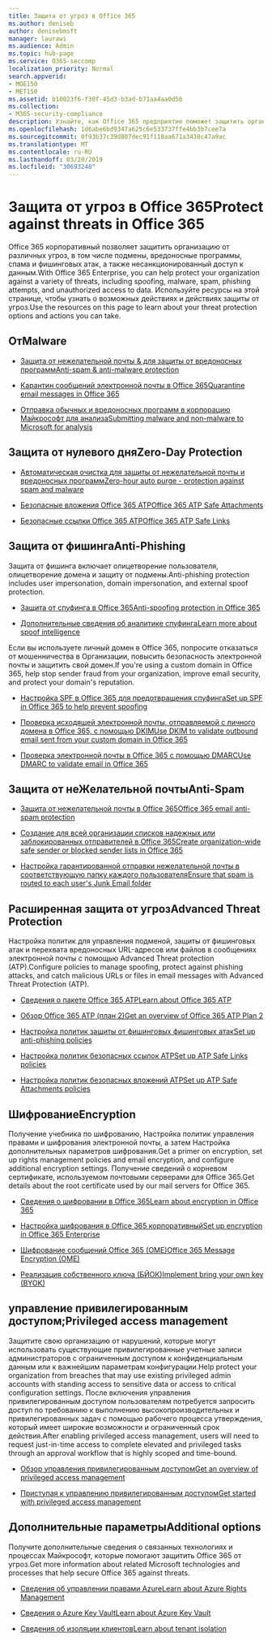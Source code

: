 ```yaml
---
title: Защита от угроз в Office 365
ms.author: deniseb
author: denisebmsft
manager: laurawi
ms.audience: Admin
ms.topic: hub-page
ms.service: O365-seccomp
localization_priority: Normal
search.appverid:
- MOE150
- MET150
ms.assetid: b10023f6-f30f-45d3-b3ad-b71aa4aa0d58
ms.collection:
- M365-security-compliance
description: Узнайте, как Office 365 предприятие поможет защитить организацию от различных угроз, в том числе подмены, вредоносные программы, спама и фишинговых атак, а также несанкционированный доступ к данным.
ms.openlocfilehash: 1d6abe6bd9347a625c6e533737ffe4bb3b7cee7a
ms.sourcegitcommit: 0f93b37c39d807dec91f118aa671a3430c47a9ac
ms.translationtype: MT
ms.contentlocale: ru-RU
ms.lasthandoff: 03/20/2019
ms.locfileid: "30693248"
---
```

# <a name="protect-against-threats-in-office-365"></a><span data-ttu-id="da15c-103">Защита от угроз в Office 365</span><span class="sxs-lookup"><span data-stu-id="da15c-103">Protect against threats in Office 365</span></span>

<span data-ttu-id="da15c-104">Office 365 корпоративный позволяет защитить организацию от различных угроз, в том числе подмены, вредоносные программы, спама и фишинговых атак, а также несанкционированный доступ к данным.</span><span class="sxs-lookup"><span data-stu-id="da15c-104">With Office 365 Enterprise, you can help protect your organization against a variety of threats, including spoofing, malware, spam, phishing attempts, and unauthorized access to data.</span></span> <span data-ttu-id="da15c-105">Используйте ресурсы на этой странице, чтобы узнать о возможных действиях и действиях защиты от угроз.</span><span class="sxs-lookup"><span data-stu-id="da15c-105">Use the resources on this page to learn about your threat protection options and actions you can take.</span></span>

## <a name="malware"></a><span data-ttu-id="da15c-106">От</span><span class="sxs-lookup"><span data-stu-id="da15c-106">Malware</span></span>

- [<span data-ttu-id="da15c-107">Защита от нежелательной почты &amp; для защиты от вредоносных программ</span><span class="sxs-lookup"><span data-stu-id="da15c-107">Anti-spam &amp; anti-malware protection</span></span>](anti-spam-and-anti-malware-protection.md)
    
- [<span data-ttu-id="da15c-108">Карантин сообщений электронной почты в Office 365</span><span class="sxs-lookup"><span data-stu-id="da15c-108">Quarantine email messages in Office 365</span></span>](quarantine-email-messages.md)
    
- [<span data-ttu-id="da15c-109">Отправка обычных и вредоносных программ в корпорацию Майкрософт для анализа</span><span class="sxs-lookup"><span data-stu-id="da15c-109">Submitting malware and non-malware to Microsoft for analysis</span></span>](submitting-malware-and-non-malware-to-microsoft-for-analysis.md)

## <a name="zero-day-protection"></a><span data-ttu-id="da15c-110">Защита от нулевого дня</span><span class="sxs-lookup"><span data-stu-id="da15c-110">Zero-Day Protection</span></span>

- [<span data-ttu-id="da15c-111">Автоматическая очистка для защиты от нежелательной почты и вредоносных программ</span><span class="sxs-lookup"><span data-stu-id="da15c-111">Zero-hour auto purge - protection against spam and malware</span></span>](zero-hour-auto-purge.md)

- [<span data-ttu-id="da15c-112">Безопасные вложения Office 365 ATP</span><span class="sxs-lookup"><span data-stu-id="da15c-112">Office 365 ATP Safe Attachments</span></span>](atp-safe-attachments.md)

- [<span data-ttu-id="da15c-113">Безопасные ссылки Office 365 ATP</span><span class="sxs-lookup"><span data-stu-id="da15c-113">Office 365 ATP Safe Links</span></span>](atp-safe-links.md)

## <a name="anti-phishing"></a><span data-ttu-id="da15c-114">Защита от фишинга</span><span class="sxs-lookup"><span data-stu-id="da15c-114">Anti-Phishing</span></span>

<span data-ttu-id="da15c-115">Защита от фишинга включает олицетворение пользователя, олицетворение домена и защиту от подмены.</span><span class="sxs-lookup"><span data-stu-id="da15c-115">Anti-phishing protection includes user impersonation, domain impersonation, and external spoof protection.</span></span> 

- [<span data-ttu-id="da15c-116">Защита от спуфинга в Office 365</span><span class="sxs-lookup"><span data-stu-id="da15c-116">Anti-spoofing protection in Office 365</span></span>](anti-spoofing-protection.md)

- [<span data-ttu-id="da15c-117">Дополнительные сведения об аналитике спуфинга</span><span class="sxs-lookup"><span data-stu-id="da15c-117">Learn more about spoof intelligence</span></span>](learn-about-spoof-intelligence.md)

<span data-ttu-id="da15c-118">Если вы используете личный домен в Office 365, попросите отказаться от мошенничества в Организации, повысить безопасность электронной почты и защитить свой домен.</span><span class="sxs-lookup"><span data-stu-id="da15c-118">If you're using a custom domain in Office 365, help stop sender fraud from your organization, improve email security, and protect your domain's reputation.</span></span>
  
- [<span data-ttu-id="da15c-119">Настройка SPF в Office 365 для предотвращения спуфинга</span><span class="sxs-lookup"><span data-stu-id="da15c-119">Set up SPF in Office 365 to help prevent spoofing</span></span>](set-up-spf-in-office-365-to-help-prevent-spoofing.md)
    
- [<span data-ttu-id="da15c-120">Проверка исходящей электронной почты, отправляемой с личного домена в Office 365, с помощью DKIM</span><span class="sxs-lookup"><span data-stu-id="da15c-120">Use DKIM to validate outbound email sent from your custom domain in Office 365</span></span>](use-dkim-to-validate-outbound-email.md)
    
- [<span data-ttu-id="da15c-121">Проверка электронной почты в Office 365 с помощью DMARC</span><span class="sxs-lookup"><span data-stu-id="da15c-121">Use DMARC to validate email in Office 365</span></span>](use-dmarc-to-validate-email.md)

## <a name="anti-spam"></a><span data-ttu-id="da15c-122">Защита от неЖелательной почты</span><span class="sxs-lookup"><span data-stu-id="da15c-122">Anti-Spam</span></span>

- [<span data-ttu-id="da15c-123">Защита от нежелательной почты в Office 365</span><span class="sxs-lookup"><span data-stu-id="da15c-123">Office 365 email anti-spam protection</span></span>](anti-spam-protection.md)

- [<span data-ttu-id="da15c-124">Создание для всей организации списков надежных или заблокированных отправителей в Office 365</span><span class="sxs-lookup"><span data-stu-id="da15c-124">Create organization-wide safe sender or blocked sender lists in Office 365</span></span>](create-organization-wide-safe-sender-or-blocked-sender-lists-in-office-365.md)

- [<span data-ttu-id="da15c-125">Настройка гарантированной отправки нежелательной почты в соответствующую папку каждого пользователя</span><span class="sxs-lookup"><span data-stu-id="da15c-125">Ensure that spam is routed to each user's Junk Email folder</span></span>](ensure-that-spam-is-routed-to-each-user-s-junk-email-folder.md)
  
    
## <a name="advanced-threat-protection"></a><span data-ttu-id="da15c-126">Расширенная защита от угроз</span><span class="sxs-lookup"><span data-stu-id="da15c-126">Advanced Threat Protection</span></span>

<span data-ttu-id="da15c-127">Настройка политик для управления подменой, защиты от фишинговых атак и перехвата вредоносных URL-адресов или файлов в сообщениях электронной почты с помощью Advanced Threat protection (ATP).</span><span class="sxs-lookup"><span data-stu-id="da15c-127">Configure policies to manage spoofing, protect against phishing attacks, and catch malicious URLs or files in email messages with Advanced Threat Protection (ATP).</span></span>
  
- [<span data-ttu-id="da15c-128">Сведения о пакете Office 365 ATP</span><span class="sxs-lookup"><span data-stu-id="da15c-128">Learn about Office 365 ATP</span></span>](office-365-atp.md)

- [<span data-ttu-id="da15c-129">Обзор Office 365 ATP (план 2)</span><span class="sxs-lookup"><span data-stu-id="da15c-129">Get an overview of Office 365 ATP Plan 2</span></span>](office-365-ti.md)
    
- [<span data-ttu-id="da15c-130">Настройка политик защиты от фишинговых фишинговых атак</span><span class="sxs-lookup"><span data-stu-id="da15c-130">Set up anti-phishing policies</span></span>](set-up-anti-phishing-policies.md)
    
- [<span data-ttu-id="da15c-131">Настройка политик безопасных ссылок ATP</span><span class="sxs-lookup"><span data-stu-id="da15c-131">Set up ATP Safe Links policies</span></span>](set-up-atp-safe-links-policies.md)
    
- [<span data-ttu-id="da15c-132">Настройка политик безопасных вложений ATP</span><span class="sxs-lookup"><span data-stu-id="da15c-132">Set up ATP Safe Attachments policies</span></span>](set-up-atp-safe-attachments-policies.md)
    
## <a name="encryption"></a><span data-ttu-id="da15c-133">Шифрование</span><span class="sxs-lookup"><span data-stu-id="da15c-133">Encryption</span></span>

<span data-ttu-id="da15c-134">Получение учебника по шифрованию, Настройка политик управления правами и шифрования электронной почты, а затем Настройка дополнительных параметров шифрования.</span><span class="sxs-lookup"><span data-stu-id="da15c-134">Get a primer on encryption, set up rights management policies and email encryption, and configure additional encryption settings.</span></span> <span data-ttu-id="da15c-135">Получение сведений о корневом сертификате, используемом почтовыми серверами для Office 365.</span><span class="sxs-lookup"><span data-stu-id="da15c-135">Get details about the root certificate used by our mail servers for Office 365.</span></span>
  
- [<span data-ttu-id="da15c-136">Сведения о шифровании в Office 365</span><span class="sxs-lookup"><span data-stu-id="da15c-136">Learn about encryption in Office 365</span></span>](encryption.md)
    
- [<span data-ttu-id="da15c-137">Настройка шифрования в Office 365 корпоративный</span><span class="sxs-lookup"><span data-stu-id="da15c-137">Set up encryption in Office 365 Enterprise</span></span>](set-up-encryption.md)
    
- [<span data-ttu-id="da15c-138">Шифрование сообщений Office 365 (OME)</span><span class="sxs-lookup"><span data-stu-id="da15c-138">Office 365 Message Encryption (OME)</span></span>](ome.md)
    
- [<span data-ttu-id="da15c-139">Реализация собственного ключа (БЙОК)</span><span class="sxs-lookup"><span data-stu-id="da15c-139">Implement bring your own key (BYOK)</span></span>](https://docs.microsoft.com/azure/key-vault/key-vault-hsm-protected-keys#implementing-bring-your-own-key-byok-for-azure-key-vault)
        
## <a name="privileged-access-management"></a><span data-ttu-id="da15c-140">управление привилегированным доступом;</span><span class="sxs-lookup"><span data-stu-id="da15c-140">Privileged access management</span></span>

<span data-ttu-id="da15c-141">Защитите свою организацию от нарушений, которые могут использовать существующие привилегированные учетные записи администраторов с ограниченным доступом к конфиденциальным данным или к важнейшим параметрам конфигурации.</span><span class="sxs-lookup"><span data-stu-id="da15c-141">Help protect your organization from breaches that may use existing privileged admin accounts with standing access to sensitive data or access to critical configuration settings.</span></span> <span data-ttu-id="da15c-142">После включения управления привилегированным доступом пользователям потребуется запросить доступ по требованию к выполнению высокопроизводительных и привилегированных задач с помощью рабочего процесса утверждения, который имеет широкие возможности и ограниченный срок действия.</span><span class="sxs-lookup"><span data-stu-id="da15c-142">After enabling privileged access management, users will need to request just-in-time access to complete elevated and privileged tasks through an approval workflow that is highly scoped and time-bound.</span></span>
  
- [<span data-ttu-id="da15c-143">Обзор управления привилегированным доступом</span><span class="sxs-lookup"><span data-stu-id="da15c-143">Get an overview of privileged access management</span></span>](privileged-access-management-overview.md)
    
- [<span data-ttu-id="da15c-144">Приступая к управлению привилегированным доступом</span><span class="sxs-lookup"><span data-stu-id="da15c-144">Get started with privileged access management</span></span>](privileged-access-management-configuration.md)

## <a name="additional-options"></a><span data-ttu-id="da15c-145">Дополнительные параметры</span><span class="sxs-lookup"><span data-stu-id="da15c-145">Additional options</span></span>

<span data-ttu-id="da15c-146">Получите дополнительные сведения о связанных технологиях и процессах Майкрософт, которые помогают защитить Office 365 от угроз.</span><span class="sxs-lookup"><span data-stu-id="da15c-146">Get more information about related Microsoft technologies and processes that help secure Office 365 against threats.</span></span>
  
- [<span data-ttu-id="da15c-147">Сведения об управлении правами Azure</span><span class="sxs-lookup"><span data-stu-id="da15c-147">Learn about Azure Rights Management</span></span>](https://docs.microsoft.com/information-protection/understand-explore/what-is-azure-rms)
    
- [<span data-ttu-id="da15c-148">Сведения о Azure Key Vault</span><span class="sxs-lookup"><span data-stu-id="da15c-148">Learn about Azure Key Vault</span></span>](https://docs.microsoft.com/azure/key-vault/)
    
- [<span data-ttu-id="da15c-149">Сведения об изоляции клиентов</span><span class="sxs-lookup"><span data-stu-id="da15c-149">Learn about tenant isolation</span></span>](http://download.microsoft.com/download/3/F/0/3F0420A2-657B-44B6-B21E-D7BD98A94390/Tenant%20Isolation%20in%20Office%20365.pdf)
    

